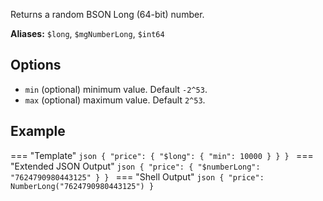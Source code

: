 Returns a random BSON Long (64-bit) number.

**Aliases:** `$long`, `$mgNumberLong`, `$int64`

## Options

- `min` (optional) minimum value. Default `-2^53`.
- `max` (optional) maximum value. Default `2^53`.

## Example

=== "Template"
    ```json
    {
        "price": {
            "$long": { "min": 10000 }
        }
    }
    ```
=== "Extended JSON Output"
    ```json
    {
        "price": {
            "$numberLong": "7624790980443125"
        }
    }
    ```
=== "Shell Output"
    ```json
    {
        "price": NumberLong("7624790980443125")
    }
    ```    
